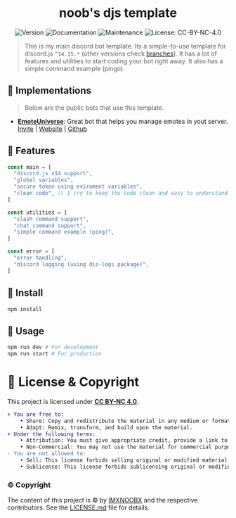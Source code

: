 <h1 
  align="center"
  >
  noob's djs template
</h1>

<div 
  align="center"
  >

  ![Version](https://img.shields.io/badge/version-1.3.0-blue.svg?cacheSeconds=2592000)
  ![Documentation](https://img.shields.io/badge/documentation-yes-brightgreen.svg)
  ![Maintenance](https://img.shields.io/badge/maintained-yes-brightgreen.svg)
  ![License: CC-BY-NC-4.0](https://img.shields.io/badge/license-CC.BY.NC.4.0-brightgreen.svg)
  
</div>

> This is my main discord bot template. Its a simple-to-use template for discord.js `^14.15.*` (other versions check [branches](https://github.com/IMXNOOBX/discord.bot/branches)). It has a lot of features and utilities to start coding your bot right away. It also has a simple command example (pingo).

## 🧩 Implementations
> Below are the public bots that use this template.

- [**EmoteUniverse**](https://bot.noob.bio): Great bot that helps you manage emotes in yout server. [Invite](https://bot.noob.bio/invite) | [Website](https://bot.noob.bio) | [Github](#)

## 🥏 Features

```js
const main = [
  "discord.js v14 support",
  "global variables",
  "secure token using eviroment variables",
  "clean code", // I try to keep the code clean and easy to understand
]

const utilities = [
  "slash command support",
  "chat command support",
  "simple command example (ping)",
]

const error = [
  "error handling",
  "discord logging (using dis-logs package)",
]
```

## 💈 Install

```sh
npm install
```

## 📗 Usage

```sh
npm run dev # For development
npm run start # For production
```

# 🔖 License & Copyright

This project is licensed under [**CC BY-NC 4.0**](https://creativecommons.org/licenses/by-nc/4.0/).
```diff
+ You are free to:
	• Share: Copy and redistribute the material in any medium or format.
	• Adapt: Remix, transform, and build upon the material.
+ Under the following terms:
	• Attribution: You must give appropriate credit, provide a link to original the source repository, and indicate if changes were made.
	• Non-Commercial: You may not use the material for commercial purposes.
- You are not allowed to:
	• Sell: This license forbids selling original or modified material for commercial purposes.
	• Sublicense: This license forbids sublicensing original or modified material.
```
### ©️ Copyright
The content of this project is ©️ by [IMXNOOBX](https://github.com/IMXNOOBX) and the respective contributors. See the [LICENSE.md](LICENSE.md) file for details.
